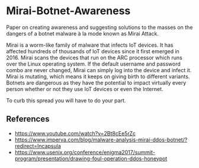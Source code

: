 # Mirai-Botnet-Awareness
Paper on creating awareness and suggesting solutions to the masses on the dangers of a botnet malware à la mode known as Mirai Attack.

Mirai is a worm-like family of malware that infects IoT devices. It has affected hundreds of thousands of IoT devices since it first emerged in 2016. Mirai scans the devices that run on the ARC processor which runs over the Linux operating system. If the default username and password combo are never changed, Mirai can simply log into the device and infect it. Mirai is mutating, which means it keeps on giving birth to different variants. Botnets are dangerous as they have the potential to impact virtually every person whether or not they use IoT devices or even the Internet. 

To curb this spread you will have to do your part.

## References
- https://www.youtube.com/watch?v=2Bt8cEe5rZc
- https://www.imperva.com/blog/malware-analysis-mirai-ddos-botnet/?redirect=Incapsula
- https://www.usenix.org/conference/enigma2017/summit-program/presentation/drawing-foul-operation-ddos-honeypot
